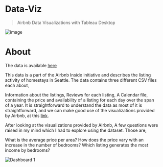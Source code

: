 # Data-Viz
> Airbnb Data Visualizations with Tableau Desktop

![image](https://github.com/zdennisoguah/Data-Viz/assets/15913685/5039ff3e-bc13-425b-b91a-f26d5bf15e63)

# About 
The data is available [here](https://www.kaggle.com/datasets/alexanderfreberg/airbnb-listings-2016-dataset?select=Tableau+Full+Project.xlsx)

This data is a part of the Airbnb Inside initiative and describes the listing activity of homestays in Seattle. The data contains three different CSV files each about,

Information about the listings,
Reviews for each listing,
A Calendar file, containing the price and availability of a listing for each day over the span of a year.
It is straightforward to understand the data as most of it is straightforward, and we can make good use of the visualizations provided by Airbnb, at this [link](http://insideairbnb.com/seattle/).

After looking at the visualizations provided by Airbnb, A few questions were raised in my mind which I had to explore using the dataset. Those are,

What is the average price per area?
How does the price vary with an increase in the number of bedrooms?
Which listing generates the most income by bedrooms?

![Dashboard 1](https://github.com/zdennisoguah/Data-Viz/assets/15913685/bac8653b-3d82-426e-b178-1019d4b6cc39)
